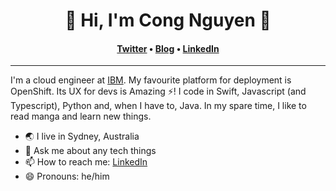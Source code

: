 <h1 align="center">🚀 Hi, I'm Cong Nguyen 🚀</h1>
<h4 align="center"><a href="https://twitter.com/congxdev">Twitter</a> &bull; <a href="https://congx.dev">Blog</a> &bull; <a href="https://www.linkedin.com/in/cong-ng/">LinkedIn</a></h4>

---

I'm a cloud engineer at [IBM](https://developer.ibm.com). My favourite platform for deployment is OpenShift. Its UX for devs is Amazing ⚡️! I code in Swift, Javascript (and Typescript), Python and, when I have to, Java. In my spare time, I like to read manga and learn new things.

- 🌏  I live in Sydney, Australia
- 💬  Ask me about any tech things
- 📫  How to reach me: [LinkedIn](https://www.linkedin.com/in/cong-ng)
- 😄  Pronouns: he/him
